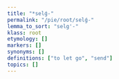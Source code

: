 ```yaml
---
title: "*selǵ-"
permalink: "/pie/root/selǵ-"
lemma_to_sort: "selg'-"
klass: root
etymology: []
markers: []
synonyms: []
definitions: ["to let go", "send"]
topics: []
---
```

